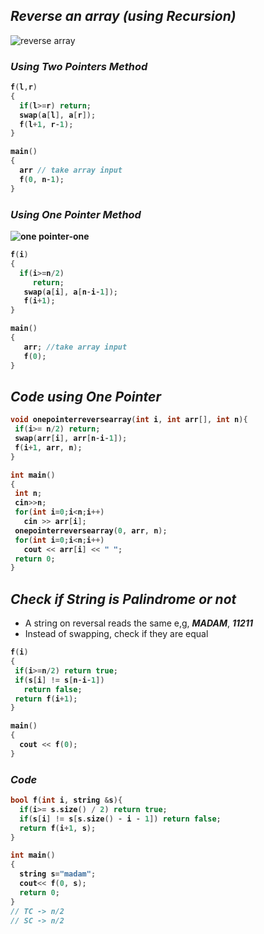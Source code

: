 ## _Reverse an array (using Recursion)_

![reverse array](https://github.com/anupam-kumar-krishnan/A2Z-DSA/assets/69143883/da2f0aa6-733b-4151-9a03-8b465bdd82a2)


### _Using Two Pointers Method_

<b>

```cpp
f(l,r)
{
  if(l>=r) return;
  swap(a[l], a[r]);
  f(l+1, r-1);
}

main()
{
  arr // take array input
  f(0, n-1);
}
```

### _Using One Pointer Method_

![one pointer-one](https://github.com/anupam-kumar-krishnan/A2Z-DSA/assets/69143883/ad4064ef-3637-435c-8474-70e9b5664b45)

```cpp
f(i)
{
  if(i>=n/2)
     return;
   swap(a[i], a[n-i-1]);
   f(i+1);
}

main()
{
   arr; //take array input
   f(0);
}
```


## _Code using One Pointer_

```cpp
void onepointerreversearray(int i, int arr[], int n){
 if(i>= n/2) return;
 swap(arr[i], arr[n-i-1]);
 f(i+1, arr, n);
}

int main()
{
 int n;
 cin>>n;
 for(int i=0;i<n;i++)
   cin >> arr[i];
 onepointerreversearray(0, arr, n);
 for(int i=0;i<n;i++) 
   cout << arr[i] << " ";
 return 0;
}
```
</b>

## _Check if String is Palindrome or not_
- A string on reversal reads the same e,g, **_MADAM_**, **_11211_**
- Instead of swapping, check if they are equal

<b>

```cpp
f(i)
{
 if(i>=n/2) return true;
 if(s[i] != s[n-i-1])
   return false;
 return f(i+1);
}

main()
{
  cout << f(0);
}
```

### _Code_

```cpp
bool f(int i, string &s){
  if(i>= s.size() / 2) return true;
  if(s[i] != s[s.size() - i - 1]) return false;
  return f(i+1, s);
}

int main()
{
  string s="madam";
  cout<< f(0, s);
  return 0;
}
// TC -> n/2
// SC -> n/2
```



</b>










